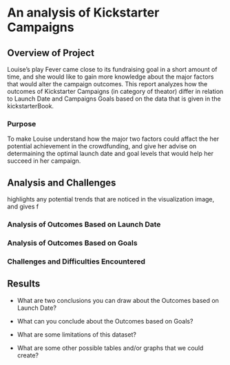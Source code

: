 # An analysis of Kickstarter Campaigns

## Overview of Project
Louise’s play Fever came close to its fundraising goal in a short amount of time, and she would like to gain more knowledge about the major factors that would alter the campaign outcomes. This report analyzes how the outcomes of Kickstarter Campaigns (in category of theator) differ in relation to Launch Date and Campaigns Goals based on the data that is given in the kickstarterBook.
### Purpose
To make Louise understand how the major two factors could affact the her potential achievement in the crowdfunding, and give her advise on determaining the optimal launch date and goal levels that would help her succeed in her campaign. 
## Analysis and Challenges
highlights any potential trends that are noticed in the visualization image, and gives f

### Analysis of Outcomes Based on Launch Date

### Analysis of Outcomes Based on Goals

### Challenges and Difficulties Encountered

## Results

- What are two conclusions you can draw about the Outcomes based on Launch Date?

- What can you conclude about the Outcomes based on Goals?

- What are some limitations of this dataset?

- What are some other possible tables and/or graphs that we could create?
